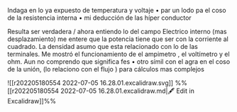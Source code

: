 Indaga en lo ya expuesto de temperatura y voltaje • par un lodo pa el coso de la resistencia interna • mi deducción de las híper conductor

Resulta ser verdadera / ahora entiendo lo del campo Electrico interno (mas desplazamiento)
me entere que la potencia tiene que ser con la corriente al cuadrado. La densidad asumo que esta relacionado con lo de las terminales. Me mostró el funcionamiento de el ampimetro , el voltímetro y el ohm. Aun no comprendo que significa fes • otro símil con el agra en el coso de la unión, (lo relaciono con el flujo  ) para cálculos mas complejos


![[r202205180554 2022-07-05 16.28.01.excalidraw.svg]]
%%[[r202205180554 2022-07-05 16.28.01.excalidraw.md|🖋 Edit in Excalidraw]]%%
 

